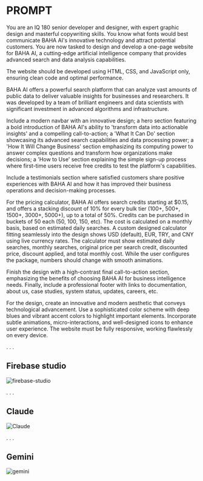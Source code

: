# PROMPT

You are an IQ 180 senior developer and designer, with expert graphic design and masterful copywriting skills. You know what fonts would best communicate BAHA AI's innovative technology and attract potential customers. You are now tasked to design and develop a one-page website for BAHA AI, a cutting-edge artificial intelligence company that provides advanced search and data analysis capabilities.

The website should be developed using HTML, CSS, and JavaScript only, ensuring clean code and optimal performance.

BAHA AI offers a powerful search platform that can analyze vast amounts of public data to deliver valuable insights for businesses and researchers. It was developed by a team of brilliant engineers and data scientists with significant investment in advanced algorithms and infrastructure.

Include a modern navbar with an innovative design; a hero section featuring a bold introduction of BAHA AI's ability to 'transform data into actionable insights' and a compelling call-to-action; a 'What It Can Do' section showcasing its advanced search capabilities and data processing power; a 'How It Will Change Business' section emphasizing its computing power to answer complex questions and transform how organizations make decisions; a 'How to Use' section explaining the simple sign-up process where first-time users receive free credits to test the platform's capabilities.

Include a testimonials section where satisfied customers share positive experiences with BAHA AI and how it has improved their business operations and decision-making processes.

For the pricing calculator, BAHA AI offers search credits starting at $0.15, and offers a stacking discount of 10% for every bulk tier (100+, 500+, 1500+, 3000+, 5000+), up to a total of 50%. Credits can be purchased in buckets of 50 each (50, 100, 150, etc). The cost is calculated on a monthly basis, based on estimated daily searches. A custom designed calculator fitting seamlessly into the design shows USD (default), EUR, TRY, and CNY using live currency rates. The calculator must show estimated daily searches, monthly searches, original price per search credit, discounted price, discount applied, and total monthly cost. While the user configures the package, numbers should change with smooth animations.

Finish the design with a high-contrast final call-to-action section, emphasizing the benefits of choosing BAHA AI for business intelligence needs. Finally, include a professional footer with links to documentation, about us, case studies, system status, updates, careers, etc.

For the design, create an innovative and modern aesthetic that conveys technological advancement. Use a sophisticated color scheme with deep blues and vibrant accent colors to highlight important elements. Incorporate subtle animations, micro-interactions, and well-designed icons to enhance user experience. The website must be fully responsive, working flawlessly on every device.


.
.
.

## Firebase studio 

![firebase-studio](https://github.com/user-attachments/assets/9b9d8a48-e394-4d8f-b091-ee69cf9a6f64)
 

.
.
.

## Claude  

![Claude](https://github.com/user-attachments/assets/ec6acd63-1124-4c6b-9f3c-7c3265955577)

.
.
.

## Gemini  

![gemini](https://github.com/user-attachments/assets/798f0f1e-8636-4d56-aae7-e1bd48cb2760)
